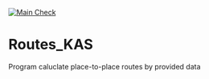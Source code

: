 [![Main Check](https://github.com/jespy666/Routes_KAS/actions/workflows/checked.yml/badge.svg)](https://github.com/jespy666/Routes_KAS/actions/workflows/checked.yml)

# Routes_KAS
Program caluclate place-to-place routes by provided data

